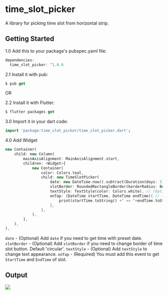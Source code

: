 # time_slot_picker

A library for picking time slot from horizontal strip.

## Getting Started

1.0 Add this to your package's pubspec.yaml file:
```dart
dependencies:
  time_slot_picker: ^1.0.0
```

2.1 Install it with pub:
```dart
$ pub get
```

OR

2.2 Install it with Flutter:
```dart
$ flutter packages get
```

3.0 Import it in your dart code:
```dart
import 'package:time_slot_picker/time_slot_picker.dart';
```

4.0 Add Widget
```dart
new Container(
    child: new Column(
        mainAxisAlignment: MainAxisAlignment.start,
        children: <Widget>[
            new Container(
                color: Colors.teal,
                child: new TimeSlotPicker(
                    date: new DateTime.now().subtract(Duration(days: 5)), // (Optional)
                    slotBorder: RoundedRectangleBorder(borderRadius: BorderRadius.circular(30.0)), // (Optional)
                    textStyle: TextStyle(color: Colors.white), // (Optional)
                    onTap: (DateTime startTime, DateTime endTime){ // (Required)
                        print(startTime.toString() +" >> "+endTime.toString());
                    },
                ),
            ),
        ],
    ),
),
```

`date` - (Optional) Add `date` if you need to get time with preset date.
`slotBorder` - (Optional) Add `slotBorder` if you need to change border of time slot button. Default 'circular'.
`textStyle` - (Optional) Add `textStyle` to change text appearance.
`onTap` - (Required) You must add this event to get `StartTime` and `EndTime` of slot.

## Output
![](https://firebasestorage.googleapis.com/v0/b/attender-c139e.appspot.com/o/time_slot_picker.png?alt=media&token=a2c1d654-1d56-4019-874f-e97c92473a94)